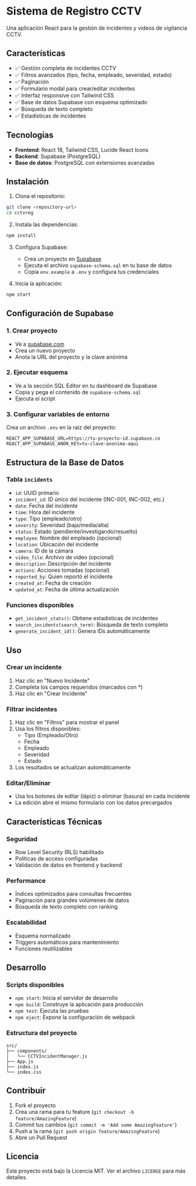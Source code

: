 # Sistema de Registro CCTV

Una aplicación React para la gestión de incidentes y videos de vigilancia CCTV.

## Características

- ✅ Gestión completa de incidentes CCTV
- ✅ Filtros avanzados (tipo, fecha, empleado, severidad, estado)
- ✅ Paginación
- ✅ Formulario modal para crear/editar incidentes
- ✅ Interfaz responsive con Tailwind CSS
- ✅ Base de datos Supabase con esquema optimizado
- ✅ Búsqueda de texto completo
- ✅ Estadísticas de incidentes

## Tecnologías

- **Frontend**: React 18, Tailwind CSS, Lucide React Icons
- **Backend**: Supabase (PostgreSQL)
- **Base de datos**: PostgreSQL con extensiones avanzadas

## Instalación

1. Clona el repositorio:
```bash
git clone <repository-url>
cd cctvreg
```

2. Instala las dependencias:
```bash
npm install
```

3. Configura Supabase:
   - Crea un proyecto en [Supabase](https://supabase.com)
   - Ejecuta el archivo `supabase-schema.sql` en tu base de datos
   - Copia `env.example` a `.env` y configura tus credenciales

4. Inicia la aplicación:
```bash
npm start
```

## Configuración de Supabase

### 1. Crear proyecto
- Ve a [supabase.com](https://supabase.com)
- Crea un nuevo proyecto
- Anota la URL del proyecto y la clave anónima

### 2. Ejecutar esquema
- Ve a la sección SQL Editor en tu dashboard de Supabase
- Copia y pega el contenido de `supabase-schema.sql`
- Ejecuta el script

### 3. Configurar variables de entorno
Crea un archivo `.env` en la raíz del proyecto:
```env
REACT_APP_SUPABASE_URL=https://tu-proyecto-id.supabase.co
REACT_APP_SUPABASE_ANON_KEY=tu-clave-anonima-aqui
```

## Estructura de la Base de Datos

### Tabla `incidents`
- `id`: UUID primario
- `incident_id`: ID único del incidente (INC-001, INC-002, etc.)
- `date`: Fecha del incidente
- `time`: Hora del incidente
- `type`: Tipo (empleado/otro)
- `severity`: Severidad (baja/media/alta)
- `status`: Estado (pendiente/investigando/resuelto)
- `employee`: Nombre del empleado (opcional)
- `location`: Ubicación del incidente
- `camera`: ID de la cámara
- `video_file`: Archivo de video (opcional)
- `description`: Descripción del incidente
- `actions`: Acciones tomadas (opcional)
- `reported_by`: Quien reportó el incidente
- `created_at`: Fecha de creación
- `updated_at`: Fecha de última actualización

### Funciones disponibles
- `get_incident_stats()`: Obtiene estadísticas de incidentes
- `search_incidents(search_term)`: Búsqueda de texto completo
- `generate_incident_id()`: Genera IDs automáticamente

## Uso

### Crear un incidente
1. Haz clic en "Nuevo Incidente"
2. Completa los campos requeridos (marcados con *)
3. Haz clic en "Crear Incidente"

### Filtrar incidentes
1. Haz clic en "Filtros" para mostrar el panel
2. Usa los filtros disponibles:
   - Tipo (Empleado/Otro)
   - Fecha
   - Empleado
   - Severidad
   - Estado
3. Los resultados se actualizan automáticamente

### Editar/Eliminar
- Usa los botones de editar (lápiz) o eliminar (basura) en cada incidente
- La edición abre el mismo formulario con los datos precargados

## Características Técnicas

### Seguridad
- Row Level Security (RLS) habilitado
- Políticas de acceso configuradas
- Validación de datos en frontend y backend

### Performance
- Índices optimizados para consultas frecuentes
- Paginación para grandes volúmenes de datos
- Búsqueda de texto completo con ranking

### Escalabilidad
- Esquema normalizado
- Triggers automáticos para mantenimiento
- Funciones reutilizables

## Desarrollo

### Scripts disponibles
- `npm start`: Inicia el servidor de desarrollo
- `npm build`: Construye la aplicación para producción
- `npm test`: Ejecuta las pruebas
- `npm eject`: Expone la configuración de webpack

### Estructura del proyecto
```
src/
├── components/
│   └── CCTVIncidentManager.js
├── App.js
├── index.js
└── index.css
```

## Contribuir

1. Fork el proyecto
2. Crea una rama para tu feature (`git checkout -b feature/AmazingFeature`)
3. Commit tus cambios (`git commit -m 'Add some AmazingFeature'`)
4. Push a la rama (`git push origin feature/AmazingFeature`)
5. Abre un Pull Request

## Licencia

Este proyecto está bajo la Licencia MIT. Ver el archivo `LICENSE` para más detalles.
